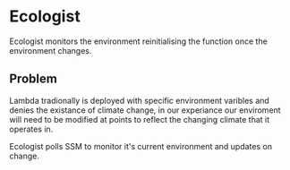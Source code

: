 # Ecologist

Ecologist monitors the environment reinitialising the function once the environment changes.

## Problem

Lambda tradionally is deployed with specific environment varibles and denies the existance of climate change, in our experiance our enviroment will need to be modified at points to reflect the changing climate that it operates in.

Ecologist polls SSM to monitor it's current environment and updates on change.


